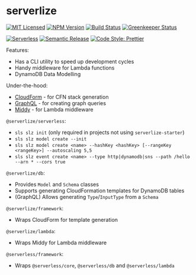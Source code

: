 # serverlize

[![MIT Licensed][icon-license]][link-license]
[![NPM Version][icon-npm]][link-npm]
[![Build Status][icon-ci]][link-ci]
[![Greenkeeper Status][icon-greenkeeper]][link-greenkeeper]

[![Serverless][icon-serverless]][link-serverless]
[![Semantic Release][icon-semantic-release]][link-semantic-release]
[![Code Style: Prettier][icon-code-style]][link-code-style]

Features:
- Has a CLI utility to speed up development cycles
- Handy middleware for Lambda functions
- DynamoDB Data Modelling

Under-the-hood:
- [CloudForm][link-cloudform] - for CFN stack generation
- [GraphQL][link-graphql] - for creating graph queries
- [Middy][link-middy] - for Lambda middleware

`@serverlize/serverless`:
- `sls slz init` (only required in projects not using `serverlize-starter`)
- `sls slz model create --init` 
- `sls slz model create <name> --hashKey <hashKey> [--rangeKey <rangeKey>] --autoscaling 5,5`
- `sls slz event create <name> --type http|dynamodb|sns --path /hello --arn * --cors true`

`@serverlize/db`:
- Provides `Model` and `Schema` classes
- Supports generating CloudFormation templates for DynamoDB tables
- (GraphQL) Allows generating `Type`/`InputType` from a `Schema`

`@serverlize/framework`:
- Wraps CloudForm for template generation

`@serverlize/lambda`:
- Wraps Middy for Lambda middleware

`@serverless/framework`:
- Wraps `@serverless/core`, `@serverless/db` and `@serverless/lambda`

[link-cloudform]: https://github.com/bright/cloudform
[link-dynamoose]: https://github.com/dynamoosejs/dynamoose
[link-graphql]: https://github.com/facebook/graphql
[link-middy]: https://github.com/middyjs/middy

[icon-license]: https://img.shields.io/github/license/serverlize/serverlize.svg?style=flat-square
[link-license]: LICENSE
[icon-npm]: https://img.shields.io/npm/v/@serverlize/framework.svg?style=flat-square
[link-npm]: https://google.com
[icon-ci]: https://img.shields.io/travis/serverlize/serverlize.svg?style=flat-square
[link-ci]: https://travis-ci.org/serverlize/serverlize
[icon-greenkeeper]: https://badges.greenkeeper.io/serverlize/serverlize.svg?style=flat-square
[link-greenkeeper]: https://greenkeeper.io/
[icon-serverless]: http://public.serverless.com/badges/v2.svg
[link-serverless]: http://www.serverless.com
[icon-semantic-release]: https://img.shields.io/badge/%20%20%F0%9F%93%A6%F0%9F%9A%80-semantic--release-e10079.svg?style=flat-square
[link-semantic-release]: https://semantic-release.gitbooks.io/semantic-release/
[icon-code-style]: https://img.shields.io/badge/code_style-prettier-ff69b4.svg?style=flat-square
[link-code-style]: https://github.com/prettier/prettier

